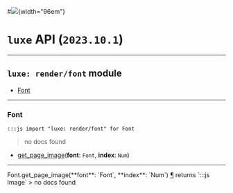 #![](../../images/luxe-dark.svg){width="96em"}

# `luxe` API (`2023.10.1`)  


---

## `luxe: render/font` module

- [Font](#font)   

---

### Font
`:::js import "luxe: render/font" for Font`
> no docs found

- [get_page_image](#Font.get_page_image+2)(**font**: `Font`, **index**: `Num`)

<hr/>
<endpoint module="luxe: render/font" class="Font" signature="get_page_image(font : Font, index : Num)"></endpoint>
<signature id="Font.get_page_image+2">Font.get_page_image(**font**: `Font`, **index**: `Num`)
<a class="headerlink" href="#Font.get_page_image+2" title="Permanent link">¶</a></signature>
<span class='api_ret'>returns</span> `:::js Image`
> no docs found   

